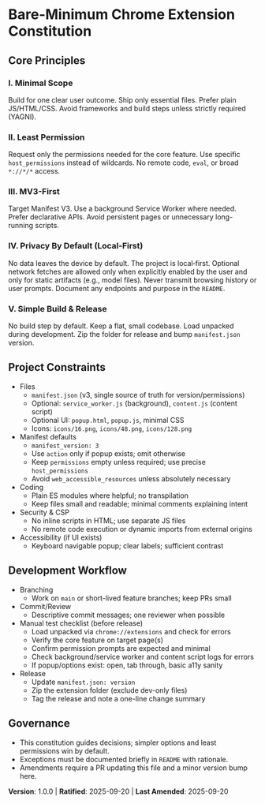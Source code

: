 # Bare-Minimum Chrome Extension Constitution

## Core Principles

### I. Minimal Scope
Build for one clear user outcome. Ship only essential files. Prefer plain JS/HTML/CSS. Avoid frameworks and build steps unless strictly required (YAGNI).

### II. Least Permission
Request only the permissions needed for the core feature. Use specific `host_permissions` instead of wildcards. No remote code, `eval`, or broad `*://*/*` access.

### III. MV3-First
Target Manifest V3. Use a background Service Worker where needed. Prefer declarative APIs. Avoid persistent pages or unnecessary long-running scripts.

### IV. Privacy By Default (Local‑First)
No data leaves the device by default. The project is local‑first. Optional network fetches are allowed only when explicitly enabled by the user and only for static artifacts (e.g., model files). Never transmit browsing history or user prompts. Document any endpoints and purpose in the `README`.

### V. Simple Build & Release
No build step by default. Keep a flat, small codebase. Load unpacked during development. Zip the folder for release and bump `manifest.json` version.

## Project Constraints

- Files
  - `manifest.json` (v3, single source of truth for version/permissions)
  - Optional: `service_worker.js` (background), `content.js` (content script)
  - Optional UI: `popup.html`, `popup.js`, minimal CSS
  - Icons: `icons/16.png`, `icons/48.png`, `icons/128.png`
- Manifest defaults
  - `manifest_version: 3`
  - Use `action` only if popup exists; omit otherwise
  - Keep `permissions` empty unless required; use precise `host_permissions`
  - Avoid `web_accessible_resources` unless absolutely necessary
- Coding
  - Plain ES modules where helpful; no transpilation
  - Keep files small and readable; minimal comments explaining intent
- Security & CSP
  - No inline scripts in HTML; use separate JS files
  - No remote code execution or dynamic imports from external origins
- Accessibility (if UI exists)
  - Keyboard navigable popup; clear labels; sufficient contrast

## Development Workflow

- Branching
  - Work on `main` or short-lived feature branches; keep PRs small
- Commit/Review
  - Descriptive commit messages; one reviewer when possible
- Manual test checklist (before release)
  - Load unpacked via `chrome://extensions` and check for errors
  - Verify the core feature on target page(s)
  - Confirm permission prompts are expected and minimal
  - Check background/service worker and content script logs for errors
  - If popup/options exist: open, tab through, basic a11y sanity
- Release
  - Update `manifest.json: version`
  - Zip the extension folder (exclude dev-only files)
  - Tag the release and note a one-line change summary

## Governance

- This constitution guides decisions; simpler options and least permissions win by default.
- Exceptions must be documented briefly in `README` with rationale.
- Amendments require a PR updating this file and a minor version bump here.

**Version**: 1.0.0 | **Ratified**: 2025-09-20 | **Last Amended**: 2025-09-20
